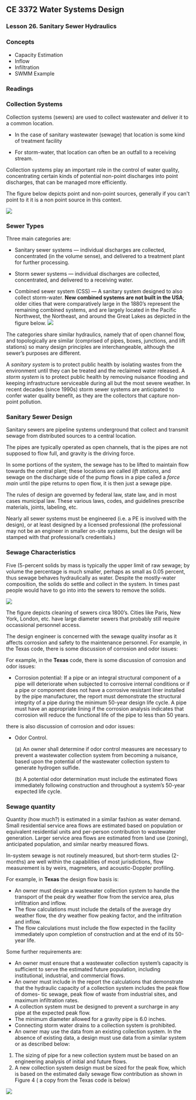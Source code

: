 ## CE 3372 Water Systems Design
### Lesson 26. Sanitary Sewer Hydraulics

### Concepts

- Capacity Estimation
- Inflow
- Infiltration
- SWMM Example

### Readings


### Collection Systems

Collection systems (sewers) are used to collect wastewater and deliver it to a common location. 

- In the case of sanitary wastewater (sewage) that location is some kind of treatment facility 

- For storm-water, that location can often be an outfall to a receiving stream. 

Collection systems play an important role in the control of water quality, concentrating certain kinds of potential non-point discharges into point discharges, that can be managed more efficiently.

The figure below depicts point and non-point sources, generally if you can't point to it it is a non point source in this context.

![](pointSources.png)

### Sewer Types

Three main categories are:

- Sanitary sewer systems — individual discharges are collected, concentrated (in the volume sense), and delivered to a treatment plant for further processing.

- Storm sewer systems — individual discharges are collected, concentrated, and delivered to a receiving water.

- Combined sewer system (CSS) — A sanitary system designed to also collect storm-water. **New combined systems are not built in the USA**; older cities that were comparatively large in the 1880’s represent the remaining combined systems, and are largely located in the Pacific Northwest, the Northeast, and around the Great Lakes as depicted in the figure below.
![](SewerTypes.png)

The categories share similar hydraulics, namely that of open channel flow, and topologically are similar (comprised of pipes, boxes, junctions, and lift stations) so many design principles are interchangeable, although the sewer’s purposes are different. 

A *sanitary system* is to protect public health by isolating wastes from the environment until they can be treated and the reclaimed water released. A *storm system* is to protect public health by removing nuisance flooding and keeping infrastructure serviceable during all but the most severe weather. In recent decades (since 1990s) storm sewer systems are anticipated to confer water quality benefit, as they are the collectors that capture non-point pollution. 



### Sanitary Sewer Design

Sanitary sewers are pipeline systems underground that collect and transmit sewage from distributed sources to a central location. 

The pipes are typically operated as open channels, that is the pipes are not supposed to flow full, and gravity is the driving force. 

In some portions of the system, the sewage has to be lifted to maintain flow towards the central plant; these locations are called *lift stations*, and sewage on the discharge side of the pump flows in a pipe called a *force main* until the pipe returns to open flow, it is then just a sewage pipe. 

The rules of design are governed by federal law, state law, and in most cases municipal law. 
These various laws, codes, and guidelines prescribe materials, joints, labeling, etc. 

Nearly all sewer systems must be engineered (i.e. a PE is involved with the design), or at least designed by a licensed professional (the professional may not be an engineer in smaller on-site systems, but the design will be stamped with that professional’s credentials.) 



### Sewage Characteristics

Five (5-percent solids by mass is typically the upper limit of raw sewage; by volume the percentage is much smaller, perhaps as small as 0.05 percent, thus sewage behaves hydraulically as water.  Despite the mostly-water composition, the solids do settle and collect in the system.  In times past people would have to go into into the sewers to remove the solids.

![](sewerSolids.png)

The figure depicts cleaning of sewers circa 1800’s. Cities like Paris, New York, London, etc. have large diameter sewers that probably still require occassional personnel access. 

The design engineer is concerned with the sewage quality insofar as it affects corrosion and safety to the maintenance personnel.
For example, in the Texas code, there is some discussion of corrosion and odor issues: 

For example, in the **Texas** code, there is some discussion of corrosion and odor issues: 

 - Corrosion potential: If a pipe or an integral structural component of a pipe will deteriorate when subjected to corrosive internal conditions or if a pipe or component does not have a corrosive resistant liner installed by the pipe manufacturer, the report must demonstrate the structural integrity of a pipe during the minimum 50-year design life cycle. A pipe must have an appropriate lining if the corrosion analysis indicates that corrosion will reduce the functional life of the pipe to less than 50 years. 
 
there is also discussion of corrosion and odor issues: 

- Odor Control.

  (a) An owner shall determine if odor control measures are necessary to prevent a wastewater collection system from becoming a nuisance, based upon the potential of the wastewater collection system to generate hydrogen sulfide. 
  
  (b) A potential odor determination must include the estimated flows immediately following construction and throughout a system’s 50-year expected life cycle. 




### Sewage quantity 

Quantity (how much?) is estimated in a similar fashion as water demand. 
Small residential service area flows are estimated based on population or equivalent residential units and per-person contribution to wastewater generation. 
Larger service area flows are estimated from land use (zoning), anticipated population, and similar nearby measured flows. 

In-system sewage is not routinely measured, but short-term studies (2-months) are well within the capabilities of most jurisdictions, flow measurement is by weirs, magmeters, and acoustic-Doppler profiling.

For example, in **Texas** the design flow basis is: 

- An owner must design a wastewater collection system to handle the transport of the peak dry weather flow from the service area, plus infiltration and inflow. 
- The flow calculations must include the details of the average dry weather flow, the dry weather flow peaking factor, and the infiltration and inflow. 
- The flow calculations must include the flow expected in the facility immediately upon completion of construction and at the end of its 50-year life. 

Some further requirements are: 

- An owner must ensure that a wastewater collection system’s capacity is sufficient to serve the estimated future population, including institutional, industrial, and commercial flows. 
- An owner must include in the report the calculations that demonstrate that the hydraulic capacity of a collection system includes the peak flow of domes- tic sewage, peak flow of waste from industrial sites, and maximum infiltration rates. 
- A collection system must be designed to prevent a surcharge in any pipe at the expected peak flow. 
- The minimum diameter allowed for a gravity pipe is 6.0 inches. 
- Connecting storm water drains to a collection system is prohibited. 
- An owner may use the data from an existing collection system. In the absence of existing data, a design must use data from a similar system or as described below: 

1. The sizing of pipe for a new collection system must be based on an engineering analysis of initial and future flows.
2. A new collection system design must be sized for the peak flow, which is based on the estimated daily sewage flow contribution as shown in Figure 4 ( a copy from the Texas code is below)

![](texasFig4.png)



```python

```
